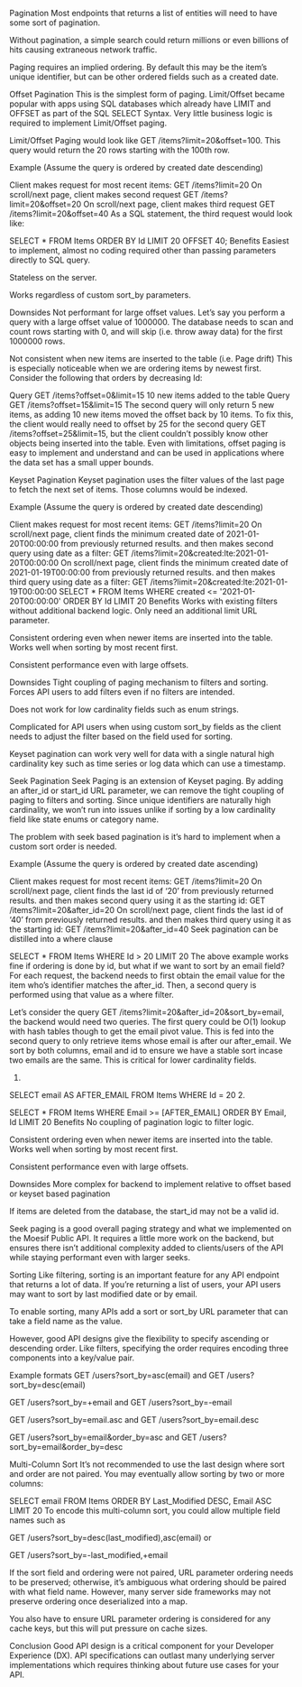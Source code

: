 Pagination
Most endpoints that returns a list of entities will need to have some sort of pagination.

Without pagination, a simple search could return millions or even billions of hits causing extraneous network traffic.

Paging requires an implied ordering. By default this may be the item’s unique identifier, but can be other ordered fields such as a created date.

Offset Pagination
This is the simplest form of paging. Limit/Offset became popular with apps using SQL databases which already have LIMIT and OFFSET as part of the SQL SELECT Syntax. Very little business logic is required to implement Limit/Offset paging.

Limit/Offset Paging would look like GET /items?limit=20&offset=100. This query would return the 20 rows starting with the 100th row.

Example
(Assume the query is ordered by created date descending)

Client makes request for most recent items: GET /items?limit=20
On scroll/next page, client makes second request GET /items?limit=20&offset=20
On scroll/next page, client makes third request GET /items?limit=20&offset=40
As a SQL statement, the third request would look like:

SELECT
    *
FROM
    Items
ORDER BY Id
LIMIT 20
OFFSET 40;
Benefits
Easiest to implement, almost no coding required other than passing parameters directly to SQL query.

Stateless on the server.

Works regardless of custom sort_by parameters.

Downsides
Not performant for large offset values. Let’s say you perform a query with a large offset value of 1000000. The database needs to scan and count rows starting with 0, and will skip (i.e. throw away data) for the first 1000000 rows.

Not consistent when new items are inserted to the table (i.e. Page drift) This is especially noticeable when we are ordering items by newest first. Consider the following that orders by decreasing Id:

Query GET /items?offset=0&limit=15
10 new items added to the table
Query GET /items?offset=15&limit=15 The second query will only return 5 new items, as adding 10 new items moved the offset back by 10 items. To fix this, the client would really need to offset by 25 for the second query GET /items?offset=25&limit=15, but the client couldn’t possibly know other objects being inserted into the table.
Even with limitations, offset paging is easy to implement and understand and can be used in applications where the data set has a small upper bounds.

Keyset Pagination
Keyset pagination uses the filter values of the last page to fetch the next set of items. Those columns would be indexed.

Example
(Assume the query is ordered by created date descending)

Client makes request for most recent items: GET /items?limit=20
On scroll/next page, client finds the minimum created date of 2021-01-20T00:00:00 from previously returned results. and then makes second query using date as a filter: GET /items?limit=20&created:lte:2021-01-20T00:00:00
On scroll/next page, client finds the minimum created date of 2021-01-19T00:00:00 from previously returned results. and then makes third query using date as a filter: GET /items?limit=20&created:lte:2021-01-19T00:00:00
SELECT
    *
FROM
    Items
WHERE
  created <= '2021-01-20T00:00:00'
ORDER BY Id
LIMIT 20
Benefits
Works with existing filters without additional backend logic. Only need an additional limit URL parameter.

Consistent ordering even when newer items are inserted into the table. Works well when sorting by most recent first.

Consistent performance even with large offsets.

Downsides
Tight coupling of paging mechanism to filters and sorting. Forces API users to add filters even if no filters are intended.

Does not work for low cardinality fields such as enum strings.

Complicated for API users when using custom sort_by fields as the client needs to adjust the filter based on the field used for sorting.

Keyset pagination can work very well for data with a single natural high cardinality key such as time series or log data which can use a timestamp.

Seek Pagination
Seek Paging is an extension of Keyset paging. By adding an after_id or start_id URL parameter, we can remove the tight coupling of paging to filters and sorting. Since unique identifiers are naturally high cardinality, we won’t run into issues unlike if sorting by a low cardinality field like state enums or category name.

The problem with seek based pagination is it’s hard to implement when a custom sort order is needed.

Example
(Assume the query is ordered by created date ascending)

Client makes request for most recent items: GET /items?limit=20
On scroll/next page, client finds the last id of ‘20’ from previously returned results. and then makes second query using it as the starting id: GET /items?limit=20&after_id=20
On scroll/next page, client finds the last id of ‘40’ from previously returned results. and then makes third query using it as the starting id: GET /items?limit=20&after_id=40
Seek pagination can be distilled into a where clause

SELECT
    *
FROM
    Items
WHERE
  Id > 20
LIMIT 20
The above example works fine if ordering is done by id, but what if we want to sort by an email field? For each request, the backend needs to first obtain the email value for the item who’s identifier matches the after_id. Then, a second query is performed using that value as a where filter.

Let’s consider the query GET /items?limit=20&after_id=20&sort_by=email, the backend would need two queries. The first query could be O(1) lookup with hash tables though to get the email pivot value. This is fed into the second query to only retrieve items whose email is after our after_email. We sort by both columns, email and id to ensure we have a stable sort incase two emails are the same. This is critical for lower cardinality fields.

1.

SELECT
    email AS AFTER_EMAIL
FROM
    Items
WHERE
  Id = 20
2.

SELECT
    *
FROM
    Items
WHERE
  Email >= [AFTER_EMAIL]
ORDER BY Email, Id
LIMIT 20
Benefits
No coupling of pagination logic to filter logic.

Consistent ordering even when newer items are inserted into the table. Works well when sorting by most recent first.

Consistent performance even with large offsets.

Downsides
More complex for backend to implement relative to offset based or keyset based pagination

If items are deleted from the database, the start_id may not be a valid id.

Seek paging is a good overall paging strategy and what we implemented on the Moesif Public API. It requires a little more work on the backend, but ensures there isn’t additional complexity added to clients/users of the API while staying performant even with larger seeks.

Sorting
Like filtering, sorting is an important feature for any API endpoint that returns a lot of data. If you’re returning a list of users, your API users may want to sort by last modified date or by email.

To enable sorting, many APIs add a sort or sort_by URL parameter that can take a field name as the value.

However, good API designs give the flexibility to specify ascending or descending order. Like filters, specifying the order requires encoding three components into a key/value pair.

Example formats
GET /users?sort_by=asc(email) and GET /users?sort_by=desc(email)

GET /users?sort_by=+email and GET /users?sort_by=-email

GET /users?sort_by=email.asc and GET /users?sort_by=email.desc

GET /users?sort_by=email&order_by=asc and GET /users?sort_by=email&order_by=desc

Multi-Column Sort
It’s not recommended to use the last design where sort and order are not paired. You may eventually allow sorting by two or more columns:

SELECT
    email
FROM
    Items
ORDER BY Last_Modified DESC, Email ASC
LIMIT 20
To encode this multi-column sort, you could allow multiple field names such as

GET /users?sort_by=desc(last_modified),asc(email) or

GET /users?sort_by=-last_modified,+email

If the sort field and ordering were not paired, URL parameter ordering needs to be preserved; otherwise, it’s ambiguous what ordering should be paired with what field name. However, many server side frameworks may not preserve ordering once deserialized into a map.

You also have to ensure URL parameter ordering is considered for any cache keys, but this will put pressure on cache sizes.

Conclusion
Good API design is a critical component for your Developer Experience (DX). API specifications can outlast many underlying server implementations which requires thinking about future use cases for your API.
